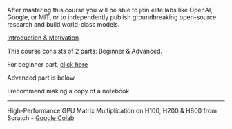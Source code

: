 After mastering this course you will be able to join elite labs like OpenAI, Google, or MIT, or to independently publish groundbreaking open-source research and build world-class models.

[Introduction & Motivation](001%20Introduction%20%26%20Motivation)

This course consists of 2 parts: Beginner & Advanced.

For beginner part, [click here](beginner-course)

Advanced part is below.

I recommend making a copy of a notebook.

---

High-Performance GPU Matrix Multiplication on H100, H200 & H800 from Scratch - [Google Colab](https://colab.research.google.com/drive/1zxrSNFySwuNycT30Huy3bjxvoEjHbrMa?usp=sharing)